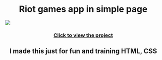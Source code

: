 <h1 align="center">
  <br>Riot games app in simple page
 </h1>
<img src="https://user-images.githubusercontent.com/112785244/207588095-ce1ddb60-89c3-4ffd-8a88-172857fe4a11.png">

<h3 align="center"><a href="https://n-kyu.github.io/riot-games-app-signin//">Click to view the project</a></h3>

<h2 align="center">I made this just for fun and training HTML, CSS</h2>
